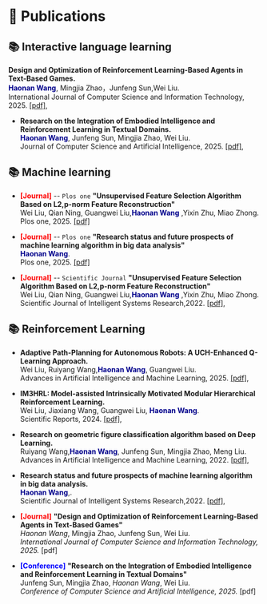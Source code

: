 
# 📝 Publications 

## 📚 Interactive language learning
 **Design and Optimization of Reinforcement Learning-Based Agents in Text-Based Games.**\
<span style="color:darkblue">**Haonan Wang**</span>,  Mingjia Zhao，Junfeng Sun,Wei Liu.\
International Journal of Computer Science and Information Technology, 2025. [[pdf]](),

- **Research on the Integration of Embodied Intelligence and Reinforcement Learning in Textual Domains.**\
<span style="color:darkblue">**Haonan Wang**</span>, Junfeng Sun, Mingjia Zhao, Wei Liu.\
Journal of Computer Science and Artificial Intelligence, 2025. [[pdf]](),
## 📚 Machine learning

- <span style="color:red; font-weight:bold;">[Journal]</span> 
-- ``Plos one`` **"Unsupervised Feature Selection Algorithm Based on L2,p-norm Feature Reconstruction"**  
  Wei Liu, Qian Ning, Guangwei Liu,<span style="color:darkblue">**Haonan Wang**</span> ,Yixin Zhu, Miao Zhong.\
Plos one, 2025. [[pdf]](https://journals.plos.org/plosone/article?id=10.1371/journal.pone.0318431)

- <span style="color:red; font-weight:bold;">[Journal]</span> 
-- ``Plos one`` **"Research status and future prospects of machine learning algorithm in big data analysis"**  
  <span style="color:darkblue">**Haonan Wang**</span>.\
Plos one, 2025. [[pdf]](https://journals.plos.org/plosone/article?id=10.1371/journal.pone.0318431)

- <span style="color:red; font-weight:bold;">[Journal]</span> 
-- ``Scientific Journal`` **"Unsupervised Feature Selection Algorithm Based on L2,p-norm Feature Reconstruction"**  
  Wei Liu, Qian Ning, Guangwei Liu,<span style="color:darkblue">**Haonan Wang**</span> ,Yixin Zhu, Miao Zhong.\
Scientific Journal of Intelligent Systems Research,2022. [[pdf]](https://www.clausiuspress.com/article/1212.html),

## 📚 Reinforcement Learning

- **Adaptive Path-Planning for Autonomous Robots: A UCH-Enhanced Q-Learning Approach.**\
Wei Liu, Ruiyang Wang,<span style="color:darkblue">**Haonan Wang**</span>, Guangwei Liu.\
Advances in Artificial Intelligence and Machine Learning, 2025. [[pdf]](https://arxiv.org/abs/2501.05411),



- **IM3HRL: Model-assisted Intrinsically Motivated Modular Hierarchical Reinforcement Learning.**\
Wei Liu, Jiaxiang Wang, Guangwei Liu, <span style="color:darkblue">**Haonan Wang**</span>.\
Scientific Reports, 2024. [[pdf]](https://www.researchsquare.com/article/rs-4299675/v1),

- **Research on geometric figure classification algorithm based on Deep Learning.**\
Ruiyang Wang,<span style="color:darkblue">**Haonan Wang**</span>, Junfeng Sun, Mingjia Zhao, Meng Liu.\
Advances in Artificial Intelligence and Machine Learning, 2022. [[pdf]](https://arxiv.org/abs/2404.16561),

- **Research status and future prospects of machine learning algorithm in big data analysis.**\
<span style="color:darkblue">**Haonan Wang**</span>,.\
Scientific Journal of Intelligent Systems Research,2022. [[pdf]](https://www.clausiuspress.com/article/1212.html),











- <span style="color:red; font-weight:bold;">[Journal]</span> 
  **"Design and Optimization of Reinforcement Learning-Based Agents in Text-Based Games"**  
  *Haonan Wang*, Mingjia Zhao, Junfeng Sun, Wei Liu.  
  _International Journal of Computer Science and Information Technology, 2025._ [pdf]

- <span style="color:blue; font-weight:bold;">[Conference]</span> 
  **"Research on the Integration of Embodied Intelligence and Reinforcement Learning in Textual Domains"**  
  Junfeng Sun, Mingjia Zhao, *Haonan Wang*, Wei Liu.  
  _Conference of Computer Science and Artificial Intelligence, 2025._ [pdf]
